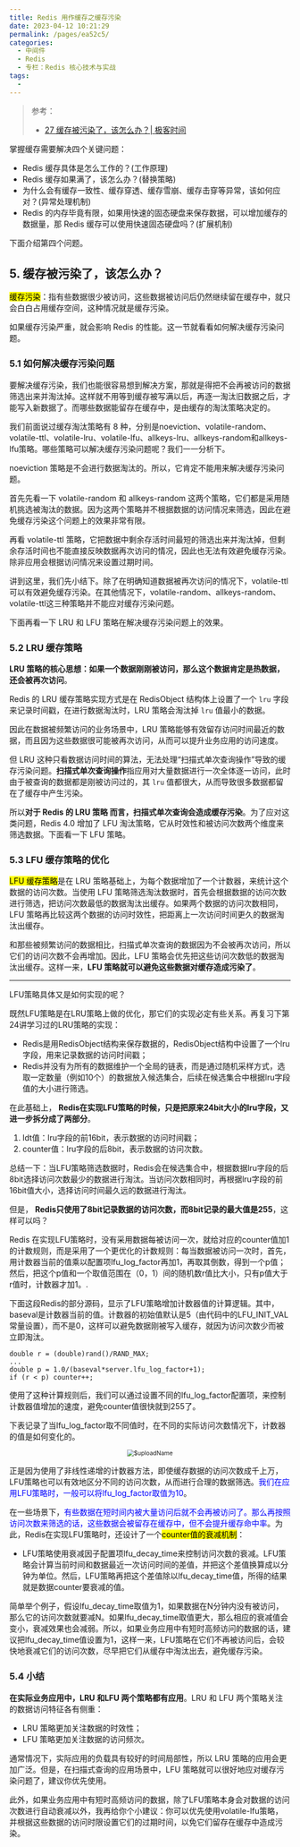 ```yaml
---
title: Redis 用作缓存之缓存污染
date: 2023-04-12 10:21:29
permalink: /pages/ea52c5/
categories:
  - 中间件
  - Redis
  - 专栏：Redis 核心技术与实战
tags:
  - 
---
```


> 参考：
>
> + [27 缓存被污染了，该怎么办？| 极客时间](https://time.geekbang.org/column/intro/100056701?tab=catalog)

掌握缓存需要解决四个关键问题：

+ Redis 缓存具体是怎么工作的？(工作原理)
+ Redis 缓存如果满了，该怎么办？(替换策略)
+ 为什么会有缓存一致性、缓存穿透、缓存雪崩、缓存击穿等异常，该如何应对？(异常处理机制)
+ Redis 的内存毕竟有限，如果用快速的固态硬盘来保存数据，可以增加缓存的数据量，那 Redis 缓存可以使用快速固态硬盘吗？(扩展机制)

下面介绍第四个问题。

## 5. 缓存被污染了，该怎么办？

<mark>缓存污染</mark>：指有些数据很少被访问，这些数据被访问后仍然继续留在缓存中，就只会白白占用缓存空间，这种情况就是缓存污染。

如果缓存污染严重，就会影响 Redis 的性能。这一节就看看如何解决缓存污染问题。

### 5.1 如何解决缓存污染问题

要解决缓存污染，我们也能很容易想到解决方案，那就是得把不会再被访问的数据筛选出来并淘汰掉。这样就不用等到缓存被写满以后，再逐一淘汰旧数据之后，才能写入新数据了。而哪些数据能留存在缓存中，是由缓存的淘汰策略决定的。

我们前面说过缓存淘汰策略有 8 种，分别是noeviction、volatile-random、volatile-ttl、volatile-lru、volatile-lfu、allkeys-lru、allkeys-random和allkeys-lfu策略。哪些策略可以解决缓存污染问题呢？我们一一分析下。

noeviction 策略是不会进行数据淘汰的。所以，它肯定不能用来解决缓存污染问题。

首先先看一下 volatile-random 和 allkeys-random 这两个策略，它们都是采用随机挑选被淘汰的数据。因为这两个策略并不根据数据的访问情况来筛选，因此在避免缓存污染这个问题上的效果非常有限。

再看 volatile-ttl 策略，它把数据中剩余存活时间最短的筛选出来并淘汰掉，但剩余存活时间也不能直接反映数据再次访问的情况，因此也无法有效避免缓存污染。除非应用会根据访问情况来设置过期时间。

讲到这里，我们先小结下。除了在明确知道数据被再次访问的情况下，volatile-ttl可以有效避免缓存污染。在其他情况下，volatile-random、allkeys-random、volatile-ttl这三种策略并不能应对缓存污染问题。

下面再看一下 LRU 和 LFU 策略在解决缓存污染问题上的效果。

### 5.2 LRU 缓存策略

**LRU 策略的核心思想：如果一个数据刚刚被访问，那么这个数据肯定是热数据，还会被再次访问**。

Redis 的 LRU 缓存策略实现方式是在 RedisObject 结构体上设置了一个 `lru` 字段来记录时间戳，在进行数据淘汰时，LRU 策略会淘汰掉 `lru` 值最小的数据。

因此在数据被频繁访问的业务场景中，LRU 策略能够有效留存访问时间最近的数据，而且因为这些数据很可能被再次访问，从而可以提升业务应用的访问速度。

但 LRU 这种只看数据访问时间的算法，无法处理“扫描式单次查询操作”导致的缓存污染问题。**扫描式单次查询操作**指应用对大量数据进行一次全体逐一访问，此时由于被查询的数据都是刚被访问过的，其 `lru` 值都很大，从而导致很多数据都留在了缓存中产生污染。

所以**对于 Redis 的 LRU 策略 而言，扫描式单次查询会造成缓存污染**。为了应对这类问题，Redis 4.0 增加了 LFU 淘汰策略，它从时效性和被访问次数两个维度来筛选数据。下面看一下 LFU 策略。

### 5.3 LFU 缓存策略的优化

<mark>LFU 缓存策略</mark>是在 LRU 策略基础上，为每个数据增加了一个计数器，来统计这个数据的访问次数。当使用 LFU 策略筛选淘汰数据时，首先会根据数据的访问次数进行筛选，把访问次数最低的数据淘汰出缓存。如果两个数据的访问次数相同，LFU 策略再比较这两个数据的访问时效性，把距离上一次访问时间更久的数据淘汰出缓存。

和那些被频繁访问的数据相比，扫描式单次查询的数据因为不会被再次访问，所以它们的访问次数不会再增加。因此，LFU 策略会优先把这些访问次数低的数据淘汰出缓存。这样一来，**LFU 策略就可以避免这些数据对缓存造成污染了**。

---

LFU策略具体又是如何实现的呢？

既然LFU策略是在LRU策略上做的优化，那它们的实现必定有些关系。再复习下第24讲学习过的LRU策略的实现：

+ Redis是用RedisObject结构来保存数据的，RedisObject结构中设置了一个lru字段，用来记录数据的访问时间戳；
+ Redis并没有为所有的数据维护一个全局的链表，而是通过随机采样方式，选取一定数量（例如10个）的数据放入候选集合，后续在候选集合中根据lru字段值的大小进行筛选。

在此基础上， **Redis在实现LFU策略的时候，只是把原来24bit大小的lru字段，又进一步拆分成了两部分**。

1. ldt值：lru字段的前16bit，表示数据的访问时间戳；
2. counter值：lru字段的后8bit，表示数据的访问次数。

总结一下：当LFU策略筛选数据时，Redis会在候选集合中，根据数据lru字段的后8bit选择访问次数最少的数据进行淘汰。当访问次数相同时，再根据lru字段的前16bit值大小，选择访问时间最久远的数据进行淘汰。

但是， **Redis只使用了8bit记录数据的访问次数，而8bit记录的最大值是255**，这样可以吗？

Redis 在实现LFU策略时，没有采用数据每被访问一次，就给对应的counter值加1的计数规则，而是采用了一个更优化的计数规则：每当数据被访问一次时，首先，用计数器当前的值乘以配置项lfu\_log\_factor再加1，再取其倒数，得到一个p值；然后，把这个p值和一个取值范围在（0，1）间的随机数r值比大小，只有p值大于r值时，计数器才加1。.

下面这段Redis的部分源码，显示了LFU策略增加计数器值的计算逻辑。其中，baseval是计数器当前的值。计数器的初始值默认是5（由代码中的LFU\_INIT\_VAL常量设置），而不是0，这样可以避免数据刚被写入缓存，就因为访问次数少而被立即淘汰。

```plain
double r = (double)rand()/RAND_MAX;
...
double p = 1.0/(baseval*server.lfu_log_factor+1);
if (r < p) counter++;
```

使用了这种计算规则后，我们可以通过设置不同的lfu\_log\_factor配置项，来控制计数器值增加的速度，避免counter值很快就到255了。

下表记录了当lfu\_log\_factor取不同值时，在不同的实际访问次数情况下，计数器的值是如何变化的。

<center><img src="https://blog-1310567564.cos.ap-beijing.myqcloud.com/img/20230412111438.png" alt="$uploadName" style="zoom:75%;" /></center>

正是因为使用了非线性递增的计数器方法，即使缓存数据的访问次数成千上万，LFU策略也可以有效地区分不同的访问次数，从而进行合理的数据筛选。<font color=blue>我们在应用LFU策略时，一般可以将lfu\_log\_factor取值为10</font>。

在一些场景下，<font color=blue>有些数据在短时间内被大量访问后就不会再被访问了。那么再按照访问次数来筛选的话，这些数据会被留存在缓存中，但不会提升缓存命中率</font>。为此，Redis在实现LFU策略时，还设计了一个<mark>counter值的衰减机制</mark>：

+ LFU策略使用衰减因子配置项lfu\_decay\_time来控制访问次数的衰减。LFU策略会计算当前时间和数据最近一次访问时间的差值，并把这个差值换算成以分钟为单位。然后，LFU策略再把这个差值除以lfu\_decay\_time值，所得的结果就是数据counter要衰减的值。

简单举个例子，假设lfu\_decay\_time取值为1，如果数据在N分钟内没有被访问，那么它的访问次数就要减N。如果lfu\_decay\_time取值更大，那么相应的衰减值会变小，衰减效果也会减弱。所以，如果业务应用中有短时高频访问的数据的话，建议把lfu\_decay\_time值设置为1，这样一来，LFU策略在它们不再被访问后，会较快地衰减它们的访问次数，尽早把它们从缓存中淘汰出去，避免缓存污染。

### 5.4 小结

**在实际业务应用中，LRU 和LFU 两个策略都有应用**。LRU 和 LFU 两个策略关注的数据访问特征各有侧重：

+ LRU 策略更加关注数据的时效性；
+ LFU 策略更加关注数据的访问频次。

通常情况下，实际应用的负载具有较好的时间局部性，所以 LRU 策略的应用会更加广泛。但是，在扫描式查询的应用场景中，LFU 策略就可以很好地应对缓存污染问题了，建议你优先使用。

此外，如果业务应用中有短时高频访问的数据，除了LFU策略本身会对数据的访问次数进行自动衰减以外，我再给你个小建议：你可以优先使用volatile-lfu策略，并根据这些数据的访问时限设置它们的过期时间，以免它们留存在缓存中造成污染。
